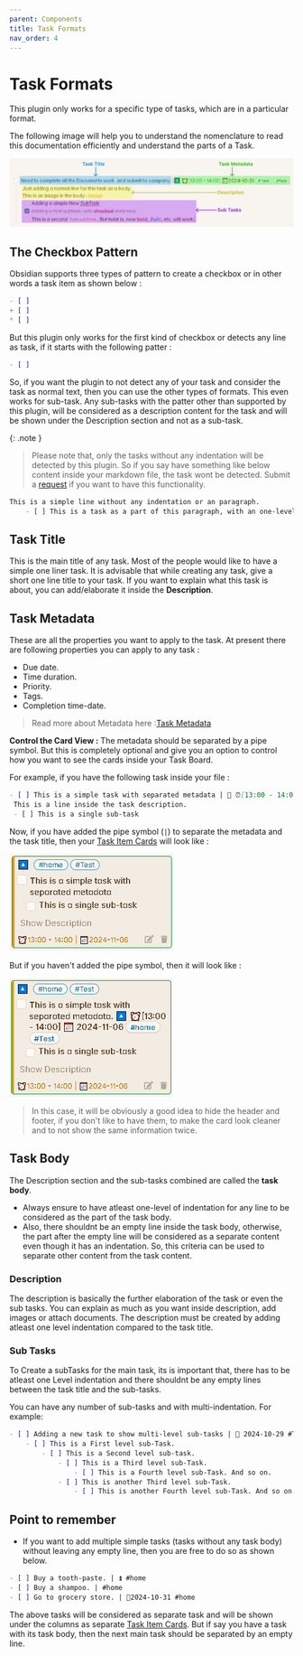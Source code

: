 ```yaml
---
parent: Components
title: Task Formats
nav_order: 4
---
```


# Task Formats

This plugin only works for a specific type of tasks, which are in a particular format.

The following image will help you to understand the nomenclature to read this documentation efficiently and understand the parts of a Task.

![Task In File](../../assets/TaskInFileLegend.png)

## The Checkbox Pattern

Obsidian supports three types of pattern to create a checkbox or in other words a task item as shown below  :

```md
- [ ] 
+ [ ] 
* [ ] 
```

But this plugin only works for the first kind of checkbox or detects any line as task, if it starts with the following patter :

```md
- [ ] 
```

So, if you want the plugin to not detect any of your task and consider the task as normal text, then you can use the other types of formats. This even works for sub-task. Any sub-tasks with the patter other than supported by this plugin, will be considered as a description content for the task and will be shown under the Description section and not as a sub-task.

{: .note }
> Please note that, only the tasks without any indentation will be detected by this plugin. So if you say have something like below content inside your markdown file, the task wont be detected. Submit a [request](../Advanced/HowToCreateRequest.md) if you want to have this functionality.

```md
This is a simple line without any indentation or an paragraph.
    - [ ] This is a task as a part of this paragraph, with an one-level indentation.
```

## Task Title

This is the main title of any task. Most of the people would like to have a simple one liner task. It is advisable that while creating any task, give a short one line title to your task. If you want to explain what this task is about, you can add/elaborate it inside the **Description**.

## Task Metadata

These are all the properties you want to apply to the task. At present there are following properties you can apply to any task :

- Due date.
- Time duration.
- Priority.
- Tags.
- Completion time-date.

> Read more about Metadata here :[Task Metadata](./MetadataFormats.md)

**Control the Card View :** The metadata should be separated by a pipe symbol. But this is completely optional and give you an option to control how you want to see the cards inside your Task Board.

For example, if you have the following task inside your file :

```md
- [ ] This is a simple task with separated metadata | 🔼 ⏰[13:00 - 14:00] 📅 2024-11-06 #home #Test 
 This is a line inside the task description.
 - [ ] This is a single sub-task
```

Now, if you have added the pipe symbol (`|`) to separate the metadata and the task title, then your [Task Item Cards](./Task_Item_Card.md) will look like :

![TaskItemCardWithPipe](../../assets/TaskItemCardWithPipe.png)

But if you haven't added the pipe symbol, then it will look like :

![TaskItemCardWithoutPipe](../../assets/TaskItemCardWithoutPipe.png)

> In this case, it will be obviously a good idea to hide the header and footer, if you don't like to have them, to make the card look cleaner and to not show the same information twice.

## Task Body

The Description section and the sub-tasks combined are called the **task body**.

- Always ensure  to have atleast one-level of indentation for any line to be considered as the part of the task body.
- Also, there shouldnt be an empty line inside the task body, otherwise, the part after the empty line will be considered as a separate content even though it has an indentation. So, this criteria can be used to separate other content from the task content.

### Description

The description is basically the further elaboration of the task or even the sub tasks. You can explain as much as you want inside description, add images or attach documents. The description must be created by adding atleast one level indentation compared to the task title.

### Sub Tasks

To Create a subTasks for the main task, its is important that, there has to be atleast one Level indentation and there shouldnt be any empty lines between the task title and the sub-tasks.

You can have any number of sub-tasks and with multi-indentation. For example:

```md
- [ ] Adding a new task to show multi-level sub-tasks | 📅 2024-10-29 #Test #Bug
    - [ ] This is a First level sub-Task.
        - [ ] This is a Second level sub-task.
            - [ ] This is a Third level sub-Task.
                - [ ] This is a Fourth level sub-Task. And so on.
            - [ ] This is another Third level sub-Task.
                - [ ] This is another Fourth level sub-Task. And so on.
```

## Point to remember

- If you want to add multiple simple tasks (tasks without any task body) without leaving any empty line, then you are free to do so as shown below.

```md
- [ ] Buy a tooth-paste. | ⏫ #home
- [ ] Buy a shampoo. | #home
- [ ] Go to grocery store. | 📅2024-10-31 #home
```

The above tasks will be considered as separate task and will be shown under the columns as separate [Task Item Cards](./Task_Item_Card.md). But if say you have a task with its task body, then the next main task should be separated by an empty line.
